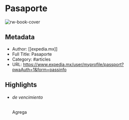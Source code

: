 # Pasaporte

![rw-book-cover](https://readwise-assets.s3.amazonaws.com/static/images/article1.be68295a7e40.png)

## Metadata
- Author: [[expedia.mx]]
- Full Title: Pasaporte
- Category: #articles
- URL: https://www.expedia.mx/user/myprofile/passport?pwaAuth=1&form=passinfo

## Highlights
- ###### de vencimiento
  Agrega

